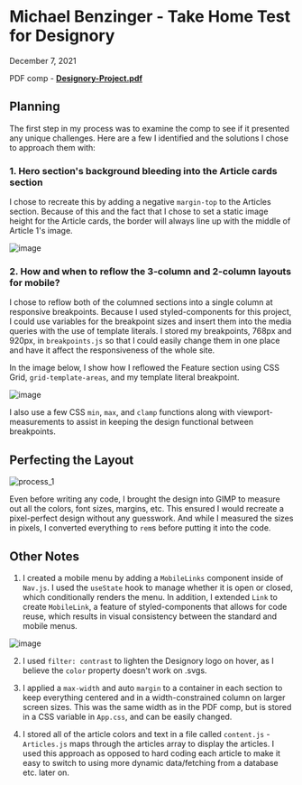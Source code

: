 # Michael Benzinger - Take Home Test for Designory

December 7, 2021

PDF comp - [**Designory-Project.pdf**](Designory-Project.pdf)

## Planning

The first step in my process was to examine the comp to see if it presented any unique challenges. Here are a few I identified and the solutions I chose to approach them with:

### 1. Hero section's background bleeding into the Article cards section

I chose to recreate this by adding a negative `margin-top` to the Articles section. Because of this and the fact that I chose to set a static image height for the Article cards, the border will always line up with the middle of Article 1's image.

![image](https://user-images.githubusercontent.com/85148502/145110818-d8206698-84e1-47fa-835a-c8617ccd167b.png)

### 2. How and when to reflow the 3-column and 2-column layouts for mobile?

I chose to reflow both of the columned sections into a single column at responsive breakpoints. Because I used styled-components for this project, I could use variables for the breakpoint sizes and insert them into the media queries with the use of template literals. I stored my breakpoints, 768px and 920px, in `breakpoints.js` so that I could easily change them in one place and have it affect the responsiveness of the whole site.

In the image below, I show how I reflowed the Feature section using CSS Grid, `grid-template-areas`, and my template literal breakpoint.

![image](https://user-images.githubusercontent.com/85148502/145111397-b3e6976e-08b4-419d-89b0-acc39adafb07.png)

I also use a few CSS `min`, `max`, and `clamp` functions along with viewport-measurements to assist in keeping the design functional between breakpoints.

## Perfecting the Layout

![process_1](https://user-images.githubusercontent.com/85148502/145111779-55fcbb38-feb2-44cb-99cc-3f28c0612573.png)

Even before writing any code, I brought the design into GIMP to measure out all the colors, font sizes, margins, etc. This ensured I would recreate a pixel-perfect design without any guesswork. And while I measured the sizes in pixels, I converted everything to `rem`s before putting it into the code.

## Other Notes

1. I created a mobile menu by adding a `MobileLinks` component inside of `Nav.js`. I used the `useState` hook to manage whether it is open or closed, which conditionally renders the menu. In addition, I extended `Link` to create `MobileLink`, a feature of styled-components that allows for code reuse, which results in visual consistency between the standard and mobile menus.

![image](https://user-images.githubusercontent.com/85148502/145112604-a2130f79-9d73-425b-8031-e62be7d8b453.png)

2. I used `filter: contrast` to lighten the Designory logo on hover, as I believe the `color` property doesn't work on .svgs.

3. I applied a `max-width` and auto `margin` to a container in each section to keep everything centered and in a width-constrained column on larger screen sizes. This was the same width as in the PDF comp, but is stored in a CSS variable in `App.css`, and can be easily changed.

4. I stored all of the article colors and text in a file called `content.js` - `Articles.js` maps through the articles array to display the articles. I used this approach as opposed to hard coding each article to make it easy to switch to using more dynamic data/fetching from a database etc. later on.

